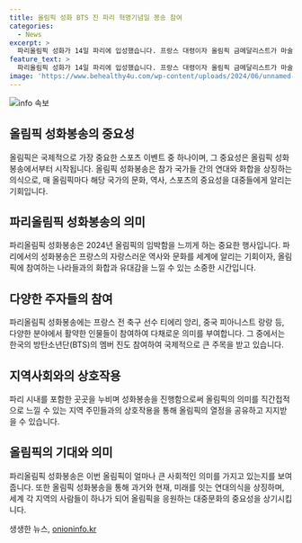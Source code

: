```yaml
---
title: 올림픽 성화 BTS 진 파리 혁명기념일 봉송 참여
categories:
  - News
excerpt: >
  파리올림픽 성화가 14일 파리에 입성했습니다. 프랑스 대령이자 올림픽 금메달리스트가 마술 단체전 금메달리스트인 티보 발레트가 성화를 봉송했고, 대통령과 24명의 청년에게 전달했습니다. 80명의 육군 예비역과 헌병 생도들이 도열하여 대회 준비를 암시했습니다. 파리 올림픽 성화는 15일까지 파리 곳곳을 누빈 뒤 26일 개막식을 앞두고 다시 도시로 돌아올 예정입니다. 이에 프랑스 전 축구 선수 티에리 앙리와 중국 피아니스트 랑랑 등이 참여하고, BTS 진과 한진주 실무관도 봉송 주자로 참가할 예정입니다.
feature_text: >
  파리올림픽 성화가 14일 파리에 입성했습니다. 프랑스 대령이자 올림픽 금메달리스트가 마술 단체전 금메달리스트인 티보 발레트가 성화를 봉송했고, 대통령과 24명의 청년에게 전달했습니다. 80명의 육군 예비역과 헌병 생도들이 도열하여 대회 준비를 암시했습니다. 파리 올림픽 성화는 15일까지 파리 곳곳을 누빈 뒤 26일 개막식을 앞두고 다시 도시로 돌아올 예정입니다. 이에 프랑스 전 축구 선수 티에리 앙리와 중국 피아니스트 랑랑 등이 참여하고, BTS 진과 한진주 실무관도 봉송 주자로 참가할 예정입니다.
image: 'https://www.behealthy4u.com/wp-content/uploads/2024/06/unnamed-file.png'
---
```


<p><img src="https://www.behealthy4u.com/wp-content/uploads/2024/06/unnamed-file.png" alt="info 속보" /></p>

<h2>올림픽 성화봉송의 중요성</h2>

<p data-ke-size="size16">올림픽은 국제적으로 가장 중요한 스포츠 이벤트 중 하나이며, 그 중요성은 올림픽 성화봉송에서부터 시작됩니다. 올림픽 성화봉송은 참가 국가들 간의 연대와 화합을 상징하는 의식으로, 매 올림픽마다 해당 국가의 문화, 역사, 스포츠의 중요성을 대중들에게 알리는 기회입니다.</p>

<h2>파리올림픽 성화봉송의 의미</h2>

<p data-ke-size="size16">파리올림픽 성화봉송은 2024년 올림픽의 임박함을 느끼게 하는 중요한 행사입니다. 파리에서의 성화봉송은 프랑스의 자랑스러운 역사와 문화를 세계에 알리는 기회이자, 올림픽에 참여하는 나라들과의 화합과 유대감을 느낄 수 있는 소중한 시간입니다.</p>

<h2>다양한 주자들의 참여</h2>

<p data-ke-size="size16">파리올림픽 성화봉송에는 프랑스 전 축구 선수 티에리 앙리, 중국 피아니스트 랑랑 등, 다양한 분야에서 활약한 인물들이 참여하여 다채로운 의미를 부여합니다. 그 중에서는 한국의 방탄소년단(BTS)의 멤버 진도 참여하여 국제적으로 큰 주목을 받고 있습니다.</p>

<h2>지역사회와의 상호작용</h2>

<p data-ke-size="size16">파리 시내를 포함한 곳곳을 누비며 성화봉송을 진행함으로써 올림픽의 의미를 직간접적으로 느낄 수 있는 지역 주민들과의 상호작용을 통해 올림픽의 열정을 공유하고 지지받을 수 있습니다.</p>

<h2>올림픽의 기대와 의미</h2>

<p data-ke-size="size16">파리올림픽 성화봉송은 이번 올림픽이 얼마나 큰 사회적인 의미를 가지고 있는지를 보여줍니다. 또한 올림픽 성화봉송을 통해 과거와 현재, 미래를 잇는 연대의식을 상징하며, 세계 각 지역의 사람들이 하나가 되어 올림픽을 응원하는 대중문화의 중요성을 상기시킵니다.</p>
생생한 뉴스, <a href="https://onioninfo.kr" rel="dofollow">onioninfo.kr</a>


